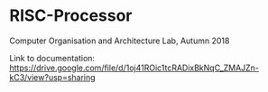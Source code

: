 # RISC-Processor
Computer Organisation and Architecture Lab, Autumn 2018


Link to documentation: https://drive.google.com/file/d/1oj41ROic1tcRADixBkNqC_ZMAJZn-kC3/view?usp=sharing
